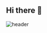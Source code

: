 ## Hi there 👋

![header](https://capsule-render.vercel.app/api?type=venom&color=auto&height=300&section=header&text=uuununew&fontSize=90)


<!--

![Anurag's GitHub stats](https://github-readme-stats.vercel.app/api?username=uuununew&show_icons=true&theme=radical)

![Top Langs](https://github-readme-stats.vercel.app/api/top-langs/?username=uuununew&layout=compact)

**uuununew/uuununew** is a ✨ _special_ ✨ repository because its `README.md` (this file) appears on your GitHub profile.

Here are some ideas to get you started:

- 🔭 I’m currently working on ...
- 🌱 I’m currently learning ...
- 👯 I’m looking to collaborate on ...
- 🤔 I’m looking for help with ...
- 💬 Ask me about ...
- 📫 How to reach me: ...
- 😄 Pronouns: ...
- ⚡ Fun fact: ...
-->

